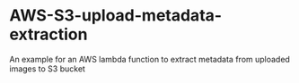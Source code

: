 # AWS-S3-upload-metadata-extraction
An example for an AWS lambda function to extract metadata from uploaded images to S3 bucket
